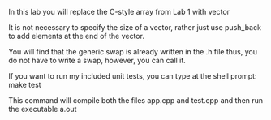 In this lab you will replace the C-style array from Lab 1 with vector<string>

It is not necessary to specify the size of a vector, rather just use push_back to add elements at the end of the vector.

You will find that the generic swap is already written in the .h file
thus, you do not have to write a swap, however, you can call it.

 If you want to run my included unit tests, you can type at the shell prompt:
 make test
 
 This command will compile both the files app.cpp and test.cpp
and then run the executable a.out
